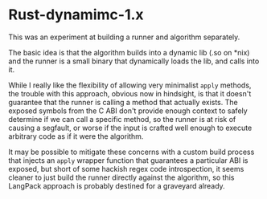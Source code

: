 # Rust-dynamimc-1.x

This was an experiment at building a runner and algorithm separately.

The basic idea is that the algorithm builds into a dynamic lib (.so on *nix)
and the runner is a small binary that dynamically loads the lib, and calls into it.

While I really like the flexibility of allowing very minimalist `apply` methods, 
the trouble with this approach, obvious now in hindsight, is that it doesn't guarantee
that the runner is calling a method that actually exists. The exposed symbols from the C ABI
don't provide enough context to safely determine if we can call a specific method,
so the runner is at risk of causing a segfault, or worse if the input is crafted well enough to execute arbitrary 
code as if it were the algorithm.

It may be possible to mitigate these concerns with a custom build process that injects an
`apply` wrapper function that guarantees a particular ABI is exposed, but short of some hackish
regex code introspection, it seems cleaner to just build the runner directly against the algorithm,
so this LangPack approach is probably destined for a graveyard already.
